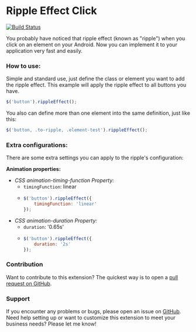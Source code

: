 # Ripple Effect Click

[![Build Status](https://travis-ci.org/williankeller/ripple-effect-click.svg?branch=master)](https://travis-ci.org/williankeller/ripple-effect-click)

You probably have noticed that ripple effect (known as "ripple") when you click on an element on your Android.
Now you can implement it to your application very fast and easily.

### How to use:
Simple and standard use, just define the class or element you want to add the ripple effect.
This example will apply the ripple effect to all buttons you have.
```javascript
$('button').rippleEffect();
```

You also can define more than one element into the same definition, just like this:
```javascript
$('button, .to-ripple, .element-test').rippleEffect();
```

### Extra configurations:
There are some extra settings you can apply to the ripple's configuration:

**Animation properties:**
* *CSS animation-timing-function Property:*
    - `timingFunction`: linear
    - ```javascript
      $('button').rippleEffect({
          timingFunction: 'linear'
      });
      ```
* *CSS animation-duration Property:*
    - `duration`: '0.65s'
    - ```javascript
      $('button').rippleEffect({
          duration: '2s'
      });
      ```

### Contribution
Want to contribute to this extension? The quickest way is to open a [pull request on GitHub](https://help.github.com/articles/using-pull-requests).


### Support
If you encounter any problems or bugs, please open an issue on [GitHub](https://github.com/williankeller/ripple-effect-click/issues).
Need help setting up or want to customize this extension to meet your business needs? Please let me know!
